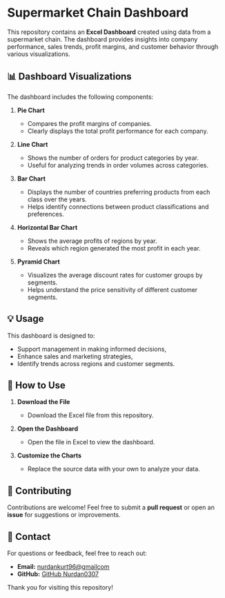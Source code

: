 # Supermarket Chain Dashboard 

This repository contains an **Excel Dashboard** created using data from a supermarket chain. The dashboard provides insights into company performance, sales trends, profit margins, and customer behavior through various visualizations. 

## 📊 Dashboard Visualizations 

The dashboard includes the following components: 

1. **Pie Chart** 
   - Compares the profit margins of companies. 
   - Clearly displays the total profit performance for each company. 

2. **Line Chart** 
   - Shows the number of orders for product categories by year. 
   - Useful for analyzing trends in order volumes across categories. 

3. **Bar Chart** 
   - Displays the number of countries preferring products from each class over the years. 
   - Helps identify connections between product classifications and preferences. 

4. **Horizontal Bar Chart** 
   - Shows the average profits of regions by year. 
   - Reveals which region generated the most profit in each year. 

5. **Pyramid Chart** 
   - Visualizes the average discount rates for customer groups by segments. 
   - Helps understand the price sensitivity of different customer segments. 

## 💡 Usage 

This dashboard is designed to: 
- Support management in making informed decisions, 
- Enhance sales and marketing strategies, 
- Identify trends across regions and customer segments. 

## 🧰 How to Use 

1. **Download the File** 
   - Download the Excel file from this repository. 

2. **Open the Dashboard** 
   - Open the file in Excel to view the dashboard. 

3. **Customize the Charts** 
   - Replace the source data with your own to analyze your data. 

## 💬 Contributing 

Contributions are welcome! Feel free to submit a **pull request** or open an **issue** for suggestions or improvements. 

## 📮 Contact 

For questions or feedback, feel free to reach out: 
- **Email:** [nurdankurt96@gmailcom](mailto:nurdankurt96@gmail.com) 
- **GitHub:** [GitHub Nurdan0307](https://github.com/Nurdan0307) 

Thank you for visiting this repository!
